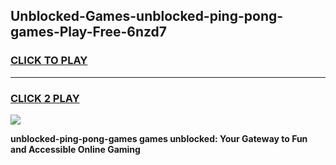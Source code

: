 
## Unblocked-Games-unblocked-ping-pong-games-Play-Free-6nzd7
<h3>
<a href="https://premium76.site?title=unblocked-ping-pong-games&ref=22A">CLICK TO PLAY</a></h3>
<hr>

<h3>
<a href="https://premium76.site?title=unblocked-ping-pong-games&ref=22A">CLICK 2 PLAY</a>
  
</h3>

<a href="https://premium76.site?title=unblocked-ping-pong-games&ref=22A"><img src="https://clearcache.store/games.png"></a>


**unblocked-ping-pong-games games unblocked: Your Gateway to Fun and Accessible Online Gaming**
